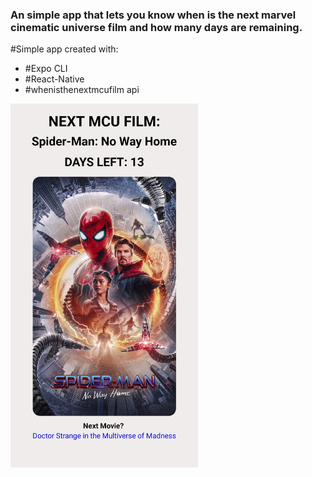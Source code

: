 <h3>An simple app that lets you know when is the next marvel cinematic universe film and how many days are remaining.</h3>
<p>#Simple app created with:</p>
<ul>
    <li>#Expo CLI</li>
    <li>#React-Native</li>
    <li>#whenisthenextmcufilm api</li>
</ul>
    <img src="/images/preview.jpg" alt="drawing" width="300"/>
